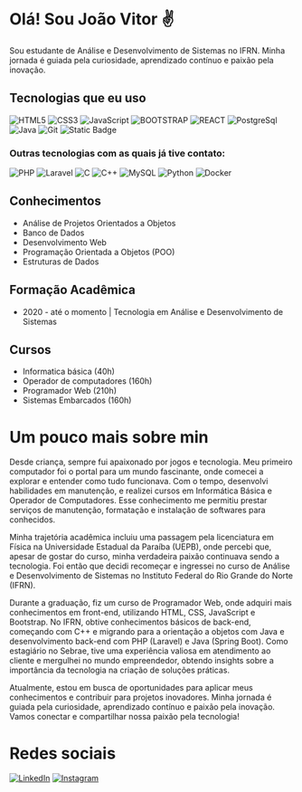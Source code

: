 # Olá! Sou João Vitor ✌️

Sou estudante de Análise e Desenvolvimento de Sistemas no IFRN. Minha jornada é guiada pela curiosidade, aprendizado contínuo e paixão pela inovação.


## Tecnologias que eu uso

![HTML5](https://img.shields.io/badge/HTML5-E34F26?style=for-the-badge&logo=html5&logoColor=ffffff)
![CSS3](https://img.shields.io/badge/CSS3-1572B6?style=for-the-badge&logo=css3&logoColor=ffffff)
![JavaScript](https://img.shields.io/badge/JavaScript-F7DF1E?style=for-the-badge&logo=javascript&logoColor=000000)
![BOOTSTRAP](https://img.shields.io/badge/Bootstrap-%237952B3?style=for-the-badge&logo=bootstrap&logoColor=ffffff)
![REACT](https://img.shields.io/badge/React-WHITE?style=for-the-badge&logo=REACT&logoColor=000000&color=%2361DAFB)
![PostgreSql](https://img.shields.io/badge/PostgreSql-white?style=for-the-badge&logo=postgresql&logoColor=ffffff&color=%234169E1)
![Java](https://img.shields.io/badge/Java-007396?style=for-the-badge&logo=java&logoColor=ffffff) 
![Git](https://img.shields.io/badge/Git-F05032?style=for-the-badge&logo=git&logoColor=ffffff)
![Static Badge](https://img.shields.io/badge/GitHub-white?style=for-the-badge&logo=github&logoColor=ffffff&color=%23181717)


### Outras tecnologias com as quais já tive contato:
![PHP](https://img.shields.io/badge/PHP-white?style=for-the-badge&logo=PHP&logoColor=ffffff&color=%23777BB4)
![Laravel](https://img.shields.io/badge/Laravel-white?style=for-the-badge&logo=laravel&logoColor=ffffff&color=%23FF2D20)
![C](https://img.shields.io/badge/C-white?style=for-the-badge&logo=c&logoColor=ffffff&color=%23A8B9CC)
![C++](https://img.shields.io/badge/C++-00599C?style=for-the-badge&logo=c%2B%2B&logoColor=ffffff) 
![MySQL](https://img.shields.io/badge/MySQL-4479A1?style=for-the-badge&logo=mysql&logoColor=white)
![Python](https://img.shields.io/badge/Python-3776AB?style=for-the-badge&logo=python&logoColor=ffffff)
![Docker](https://img.shields.io/badge/Docker-white?style=for-the-badge&logo=docker&logoColor=ffffff&color=%232496ED)


## Conhecimentos

- Análise de Projetos Orientados a Objetos
- Banco de Dados
- Desenvolvimento Web
- Programação Orientada a Objetos (POO)
- Estruturas de Dados


## Formação Acadêmica

- 2020 - até o momento | Tecnologia em Análise e Desenvolvimento de Sistemas


## Cursos

- Informatica básica (40h)
- Operador de computadores (160h)
- Programador Web (210h)
- Sistemas Embarcados (160h)


# Um pouco mais sobre min

Desde criança, sempre fui apaixonado por jogos e tecnologia. Meu primeiro computador foi o portal para um mundo fascinante, onde comecei a explorar e entender como tudo funcionava. Com o tempo, desenvolvi habilidades em manutenção, e realizei cursos em Informática Básica e Operador de Computadores. Esse conhecimento me permitiu prestar serviços de manutenção, formatação e instalação de softwares para conhecidos.

Minha trajetória acadêmica incluiu uma passagem pela licenciatura em Física na Universidade Estadual da Paraíba (UEPB), onde percebi que, apesar de gostar do curso, minha verdadeira paixão continuava sendo a tecnologia. Foi então que decidi recomeçar e ingressei no curso de Análise e Desenvolvimento de Sistemas no Instituto Federal do Rio Grande do Norte (IFRN).

Durante a graduação, fiz um curso de Programador Web, onde adquiri mais conhecimentos em front-end, utilizando HTML, CSS, JavaScript e Bootstrap. No IFRN, obtive conhecimentos básicos de back-end, começando com C++ e migrando para a orientação a objetos com Java e desenvolvimento back-end com PHP (Laravel) e Java (Spring Boot). Como estagiário no Sebrae, tive uma experiência valiosa em atendimento ao cliente e mergulhei no mundo empreendedor, obtendo insights sobre a importância da tecnologia na criação de soluções práticas.

Atualmente, estou em busca de oportunidades para aplicar meus conhecimentos e contribuir para projetos inovadores. Minha jornada é guiada pela curiosidade, aprendizado contínuo e paixão pela inovação. Vamos conectar e compartilhar nossa paixão pela tecnologia!


# Redes sociais

[![LinkedIn](https://img.shields.io/badge/LinkedIn-0077B5?style=for-the-badge&logo=linkedin&logoColor=white)](https://www.linkedin.com/in/joao-vittorr/)
[![Instagram](https://img.shields.io/badge/Instagram-E4405F?style=for-the-badge&logo=instagram&logoColor=white)](https://www.instagram.com/joao_vittorr_/)
